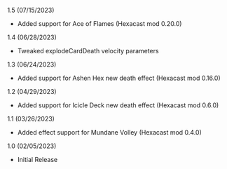 1.5 (07/15/2023)
- Added support for Ace of Flames (Hexacast mod 0.20.0)

1.4 (06/28/2023)
- Tweaked explodeCardDeath velocity parameters

1.3 (06/24/2023)
- Added support for Ashen Hex new death effect (Hexacast mod 0.16.0)

1.2 (04/29/2023)
- Added support for Icicle Deck new death effect (Hexacast mod 0.6.0)

1.1 (03/26/2023)
- Added effect support for Mundane Volley (Hexacast mod 0.4.0)

1.0 (02/05/2023)
- Initial Release